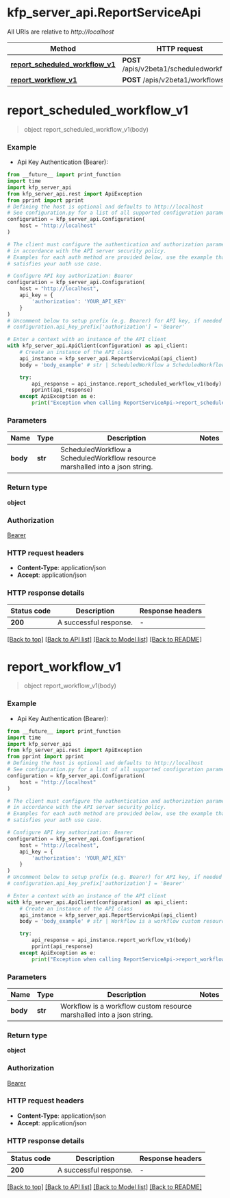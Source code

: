 # kfp_server_api.ReportServiceApi

All URIs are relative to *http://localhost*

Method | HTTP request | Description
------------- | ------------- | -------------
[**report_scheduled_workflow_v1**](ReportServiceApi.md#report_scheduled_workflow_v1) | **POST** /apis/v2beta1/scheduledworkflows | 
[**report_workflow_v1**](ReportServiceApi.md#report_workflow_v1) | **POST** /apis/v2beta1/workflows | 


# **report_scheduled_workflow_v1**
> object report_scheduled_workflow_v1(body)



### Example

* Api Key Authentication (Bearer):
```python
from __future__ import print_function
import time
import kfp_server_api
from kfp_server_api.rest import ApiException
from pprint import pprint
# Defining the host is optional and defaults to http://localhost
# See configuration.py for a list of all supported configuration parameters.
configuration = kfp_server_api.Configuration(
    host = "http://localhost"
)

# The client must configure the authentication and authorization parameters
# in accordance with the API server security policy.
# Examples for each auth method are provided below, use the example that
# satisfies your auth use case.

# Configure API key authorization: Bearer
configuration = kfp_server_api.Configuration(
    host = "http://localhost",
    api_key = {
        'authorization': 'YOUR_API_KEY'
    }
)
# Uncomment below to setup prefix (e.g. Bearer) for API key, if needed
# configuration.api_key_prefix['authorization'] = 'Bearer'

# Enter a context with an instance of the API client
with kfp_server_api.ApiClient(configuration) as api_client:
    # Create an instance of the API class
    api_instance = kfp_server_api.ReportServiceApi(api_client)
    body = 'body_example' # str | ScheduledWorkflow a ScheduledWorkflow resource marshalled into a json string.

    try:
        api_response = api_instance.report_scheduled_workflow_v1(body)
        pprint(api_response)
    except ApiException as e:
        print("Exception when calling ReportServiceApi->report_scheduled_workflow_v1: %s\n" % e)
```

### Parameters

Name | Type | Description  | Notes
------------- | ------------- | ------------- | -------------
 **body** | **str**| ScheduledWorkflow a ScheduledWorkflow resource marshalled into a json string. | 

### Return type

**object**

### Authorization

[Bearer](../README.md#Bearer)

### HTTP request headers

 - **Content-Type**: application/json
 - **Accept**: application/json

### HTTP response details
| Status code | Description | Response headers |
|-------------|-------------|------------------|
**200** | A successful response. |  -  |

[[Back to top]](#) [[Back to API list]](../README.md#documentation-for-api-endpoints) [[Back to Model list]](../README.md#documentation-for-models) [[Back to README]](../README.md)

# **report_workflow_v1**
> object report_workflow_v1(body)



### Example

* Api Key Authentication (Bearer):
```python
from __future__ import print_function
import time
import kfp_server_api
from kfp_server_api.rest import ApiException
from pprint import pprint
# Defining the host is optional and defaults to http://localhost
# See configuration.py for a list of all supported configuration parameters.
configuration = kfp_server_api.Configuration(
    host = "http://localhost"
)

# The client must configure the authentication and authorization parameters
# in accordance with the API server security policy.
# Examples for each auth method are provided below, use the example that
# satisfies your auth use case.

# Configure API key authorization: Bearer
configuration = kfp_server_api.Configuration(
    host = "http://localhost",
    api_key = {
        'authorization': 'YOUR_API_KEY'
    }
)
# Uncomment below to setup prefix (e.g. Bearer) for API key, if needed
# configuration.api_key_prefix['authorization'] = 'Bearer'

# Enter a context with an instance of the API client
with kfp_server_api.ApiClient(configuration) as api_client:
    # Create an instance of the API class
    api_instance = kfp_server_api.ReportServiceApi(api_client)
    body = 'body_example' # str | Workflow is a workflow custom resource marshalled into a json string.

    try:
        api_response = api_instance.report_workflow_v1(body)
        pprint(api_response)
    except ApiException as e:
        print("Exception when calling ReportServiceApi->report_workflow_v1: %s\n" % e)
```

### Parameters

Name | Type | Description  | Notes
------------- | ------------- | ------------- | -------------
 **body** | **str**| Workflow is a workflow custom resource marshalled into a json string. | 

### Return type

**object**

### Authorization

[Bearer](../README.md#Bearer)

### HTTP request headers

 - **Content-Type**: application/json
 - **Accept**: application/json

### HTTP response details
| Status code | Description | Response headers |
|-------------|-------------|------------------|
**200** | A successful response. |  -  |

[[Back to top]](#) [[Back to API list]](../README.md#documentation-for-api-endpoints) [[Back to Model list]](../README.md#documentation-for-models) [[Back to README]](../README.md)

